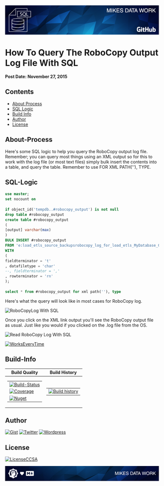 ![MIKES DATA WORK GIT REPO](https://raw.githubusercontent.com/mikesdatawork/images/master/git_mikes_data_work_banner_01.png "Mikes Data Work")        

# How To Query The RoboCopy Output Log File With SQL
**Post Date: November 27, 2015**        



## Contents    
- [About Process](##About-Process)  
- [SQL Logic](#SQL-Logic)  
- [Build Info](#Build-Info)  
- [Author](#Author)  
- [License](#License)       

## About-Process

<p>Here's some SQL logic to help you query the RoboCopy output log file. Remember; you can query most things using an XML output so for this to work with the log file (or most text files) simply bulk insert the contents into a table, and query the table. Remember to use FOR XML PATH(''), TYPE.</p>      


## SQL-Logic
```SQL
use master;
set nocount on
 
if object_id('tempdb..#robocopy_output') is not null
drop table #robocopy_output
create table #robocopy_output
(
[output] varchar(max)
)
BULK INSERT #robocopy_output
FROM 'e:load_etls_source_backupsrobocopy_log_for_load_etls_MyDatabase_01.log'
WITH
(
fieldterminator = 't'
, datafiletype = 'char'
--, fieldterminator = ','
, rowterminator = 'rn'
);
 
select * from #robocopy_output for xml path(''), type
```
Here's what the query will look like in most cases for RoboCopy log.

![RoboCopyLog With SQL]( https://mikesdatawork.files.wordpress.com/2015/11/image001.png "Create RoboCopy Log With SQL")
 
Once you click on the XML link output you'll see the RoboCopy output file as usual. Just like you would if you clicked on the .log file from the OS.

![Read RoboCopy Log With SQL]( https://mikesdatawork.files.wordpress.com/2015/11/image002.png "Read RoboCopy Log With SQL")
 


[![WorksEveryTime](https://forthebadge.com/images/badges/60-percent-of-the-time-works-every-time.svg)](https://shitday.de/)

## Build-Info

| Build Quality | Build History |
|--|--|
|<table><tr><td>[![Build-Status](https://ci.appveyor.com/api/projects/status/pjxh5g91jpbh7t84?svg?style=flat-square)](#)</td></tr><tr><td>[![Coverage](https://coveralls.io/repos/github/tygerbytes/ResourceFitness/badge.svg?style=flat-square)](#)</td></tr><tr><td>[![Nuget](https://img.shields.io/nuget/v/TW.Resfit.Core.svg?style=flat-square)](#)</td></tr></table>|<table><tr><td>[![Build history](https://buildstats.info/appveyor/chart/tygerbytes/resourcefitness)](#)</td></tr></table>|

## Author

[![Gist](https://img.shields.io/badge/Gist-MikesDataWork-<COLOR>.svg)](https://gist.github.com/mikesdatawork)
[![Twitter](https://img.shields.io/badge/Twitter-MikesDataWork-<COLOR>.svg)](https://twitter.com/mikesdatawork)
[![Wordpress](https://img.shields.io/badge/Wordpress-MikesDataWork-<COLOR>.svg)](https://mikesdatawork.wordpress.com/)

 
## License
[![LicenseCCSA](https://img.shields.io/badge/License-CreativeCommonsSA-<COLOR>.svg)](https://creativecommons.org/share-your-work/licensing-types-examples/)

![Mikes Data Work](https://raw.githubusercontent.com/mikesdatawork/images/master/git_mikes_data_work_banner_02.png "Mikes Data Work")


